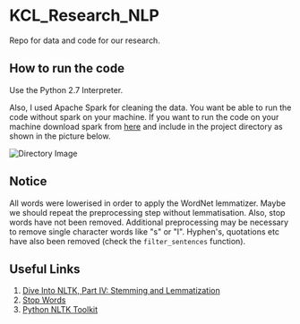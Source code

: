 # KCL_Research_NLP
Repo for data and code for our research. 

## How to run the code
Use the Python 2.7 Interpreter. 

Also, I used Apache Spark for cleaning the data. You want be able to run the code without spark on your 
machine. If you want to run the code on your machine download spark from [here](http://spark.apache.org/downloads.html) 
and include in the project directory as shown in the picture below.

![Directory Image](imgs/spark_file.png?raw=true "Directory structure.")

## Notice
All words were lowerised in order to apply the WordNet lemmatizer. Maybe we should repeat the 
preprocessing step without lemmatisation. Also, stop words have not been removed. Additional preprocessing 
may be necessary to remove single character words like "s" or "I". Hyphen's, quotations etc have also been 
removed (check the `filter_sentences` function).

## Useful Links

1. [Dive Into NLTK, Part IV: Stemming and Lemmatization](http://textminingonline.com/dive-into-nltk-part-iv-stemming-and-lemmatization)
2. [Stop Words](https://en.wikipedia.org/wiki/Stop_words)
3. [Python NLTK Toolkit](http://www.nltk.org/)